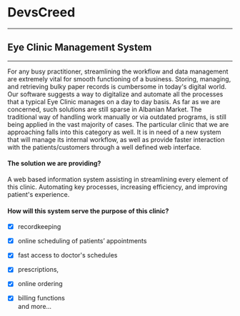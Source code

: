# DevsCreed
***
## Eye Clinic Management System
***
For any busy practitioner, streamlining the workflow and data management are extremely vital for smooth functioning of a business. Storing, managing, and retrieving bulky paper records is cumbersome in today's digital world. Our software suggests a way to digitalize and automate all the processes that a typical Eye Clinic manages on a day to day basis. As far as we are concerned, such solutions are still sparse in Albanian Market. The traditional way of handling work manually or via outdated programs, is still being applied in the vast majority of cases. The particular clinic that we are approaching falls into this category as well. It is in need of a new system that will manage its internal workflow, as well as provide faster interaction with the patients/customers through a well defined web interface.

#### The solution we are providing?
A web based information system assisting in streamlining every element of this clinic. Automating key processes, increasing efficiency, and improving patient's experience. 

#### How will this system serve the purpose of this clinic?
- [x] recordkeeping
- [x] online scheduling of patients’ appointments
- [x] fast access to doctor's schedules 
- [x] prescriptions, 
- [x] online ordering
- [x] billing functions  
and more...

